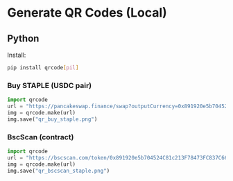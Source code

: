 # Generate QR Codes (Local)

## Python
Install:
```bash
pip install qrcode[pil]
```

### Buy STAPLE (USDC pair)
```python
import qrcode
url = "https://pancakeswap.finance/swap?outputCurrency=0x891920e5b704524C81c213F78473FC837C66fF31&inputCurrency=0x8ac76a51cc950d9822d68b83fe1ad97b32cd580d"
img = qrcode.make(url)
img.save("qr_buy_staple.png")
```

### BscScan (contract)
```python
import qrcode
url = "https://bscscan.com/token/0x891920e5b704524C81c213F78473FC837C66fF31"
img = qrcode.make(url)
img.save("qr_bscscan_staple.png")
```